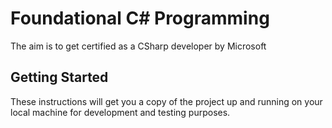 # Foundational C# Programming

The aim is to get certified as a CSharp developer by Microsoft

## Getting Started

These instructions will get you a copy of the project up and running on your local machine for development and testing purposes.

